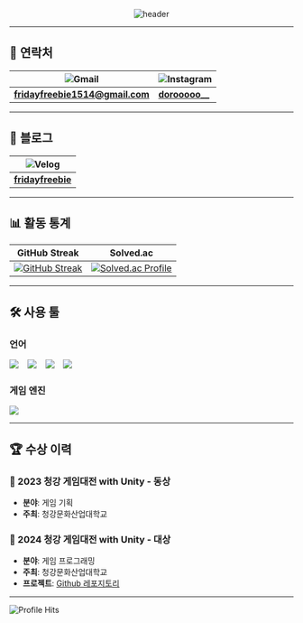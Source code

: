 <div style="text-align: center;">

<!--Header-->
![header](https://capsule-render.vercel.app/api?type=venom&color=auto&height=300&section=header&text=Yubin's%20GitHub&fontSize=70&fontAlign=50&fontColor=000000)

</div>

---

## 📧 연락처

| ![Gmail](https://img.shields.io/badge/Gmail-D14836?style=flat-square&logo=gmail&logoColor=white) | ![Instagram](https://img.shields.io/badge/Instagram-E4405F?style=flat-square&logo=instagram&logoColor=white) |
|------------------------------------------------------------|----------------------------------------------------------------|
| **fridayfreebie1514@gmail.com**                            | **[dorooooo__](https://www.instagram.com/dorooooo__)**          |

---

## 📖 블로그

| ![Velog](https://img.shields.io/badge/Velog-20C997?style=flat-square&logo=velog&logoColor=white) |
|---------------------------------------------------------------|
| **[fridayfreebie](https://velog.io/@fridayfreebie/posts)** |

---

## 📊 활동 통계

| GitHub Streak | Solved.ac |
|---------------|-----------|
|[![GitHub Streak](https://streak-stats.demolab.com/?user=FRIDAYFREEBIE)](https://git.io/streak-stats) | [![Solved.ac Profile](http://mazassumnida.wtf/api/v2/generate_badge?boj=fridayfreebie&cache=${Math.random()})](https://solved.ac/fridayfreebie) |

---

## 🛠️ 사용 툴

### 언어
<img src="https://img.shields.io/badge/C%23-239120?style=for-the-badge&logo=c-sharp&logoColor=white"/>&nbsp;&nbsp;&nbsp;
<img src="https://img.shields.io/badge/C%2B%2B-00599C?style=for-the-badge&logo=c%2B%2B&logoColor=white"/>&nbsp;&nbsp;&nbsp;
<img src="https://img.shields.io/badge/C-A8B9CC?style=for-the-badge&logo=c&logoColor=white"/>&nbsp;&nbsp;&nbsp;
<img src="https://img.shields.io/badge/MySQL-00000F?style=for-the-badge&logo=mysql&logoColor=white"/>

### 게임 엔진
<img src="https://img.shields.io/badge/Unity-100000?style=for-the-badge&logo=unity&logoColor=white"/>

---

## 🏆 수상 이력

### 🥉 2023 청강 게임대전 with Unity - 동상
- **분야**: 게임 기획  
- **주최**: 청강문화산업대학교

### 🥇 2024 청강 게임대전 with Unity - 대상
- **분야**: 게임 프로그래밍  
- **주최**: 청강문화산업대학교
- **프로젝트**: [Github 레포지토리](https://github.com/FRIDAYFREEBIE/Soar-Rise-public)

---

![Profile Hits](https://hits.seeyoufarm.com/api/count/incr/badge.svg?url=https://github.com/FRIDAYFREEBIE&count_bg=%2379C83D&title_bg=%23555555&icon=github.svg&icon_color=%23E7E7E7&title=Profile+Views&edge_flat=false)

